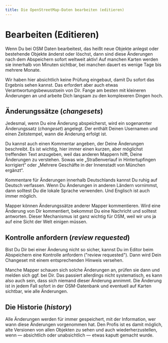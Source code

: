 ```yaml
---
title: Die OpenStreetMap-Daten bearbeiten (editieren)
---
```


# Bearbeiten (Editieren)

Wenn Du bei OSM Daten bearbeitest, das heißt neue Objekte anlegst oder
bestehende Objekte änderst oder löschst, dann sind diese Änderungen nach dem
Abspeichern sofort weltweit aktiv! Auf manchen Karten werden sie innerhalb von
Minuten sichtbar, bei manchen dauert es wenige Tage bis mehrere Monate.

Wir haben hier absichtlich keine Prüfung eingebaut, damit Du sofort das
Ergebnis sehen kannst. Das erfordert aber auch etwas Verantwortungsbewusstsein
von Dir. Fange am besten mit kleineren Änderungen an und arbeite Dich langsam
zu den komplexeren Dingen hoch.

## Änderungssätze (*changesets*)

Jedesmal, wenn Du eine Änderung abspeicherst, wird ein sogenannter
Änderungssatz (*changeset*) angelegt. Der enthält Deinen Usernamen und
einen Zeitstempel, wann die Änderung erfolgt ist.

Du kannst auch einen Kommentar angeben, der Deine Änderungen beschreibt. Es ist
wichtig, hier immer einen kurzen, aber möglichst treffenden Text anzugeben, weil
das anderen Mappern hilft, Deine Änderungen zu verstehen. Sowas wie
„Straßenverlauf in Hintertupfingen korrigiert“ oder „Mehrere Geschäfte in der
Innenstadt von München ergänzt“.

Kommentare für Änderungen innerhalb Deutschlands kannst Du ruhig auf Deutsch
verfassen. Wenn Du Änderungen in anderen Ländern vornimmst, dann solltest Du
die lokale Sprache verwenden. Und Englisch ist auch immer möglich.

Mapper können Änderungssätze anderer Mapper kommentieren. Wird eine Änderung
von Dir kommentiert, bekommst Du eine Nachricht und solltest antworten. Dieser
Mechanismus ist ganz wichtig für OSM, weil wir uns ja auf eine Sicht der Welt
einigen müssen.

## Kontrolle anfordern (*review requested*)

Bist Du Dir bei einer Änderung nicht so sicher, kannst Du im Editor beim
Abspeichern eine Kontrolle anfordern ("review requested"). Dann wird Dein
Changeset mit einem entsprechenden Hinweis versehen.

Manche Mapper schauen sich solche Änderungen an, prüfen sie dann und melden
sich ggf. bei Dir. Das passiert allerdings nicht systematisch, es kann also
auch sein, dass sich niemand dieser Änderung annimmt. Die Änderung ist in jedem
Fall sofort in der OSM-Datenbank und eventuell auf Karten sichtbar, wie alle
Änderungen.

## Die Historie (*history*)

Alle Änderungen werden für immer gespeichert, mit der Information, wer wann
diese Änderungen vorgenommen hat. Den Profis ist es damit möglich, alte
Versionen von allen Objekten zu sehen und auch wiederherzustellen, wenn &mdash;
absichtlich oder unabsichtlich &mdash; etwas kaputt gemacht wurde.

